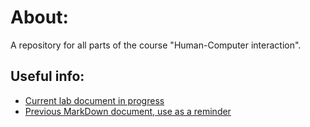# About:
A repository for all parts of the course "Human-Computer interaction".

## Useful info:
- [Current lab document in progress](https://vult-my.sharepoint.com/personal/vilius_minkevicius_mif_stud_vu_lt/_layouts/15/doc.aspx?sourcedoc={f7d30198-dcc2-4160-8fa4-4f5112cb59e9}&action=edit)
- [Previous MarkDown document, use as a reminder](https://github.com/Tristanas/PSI2-Food-Bee-Inc/blob/master/Dokumentas.md)
